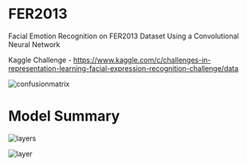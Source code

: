 # FER2013
Facial Emotion Recognition on FER2013 Dataset Using a Convolutional Neural Network

Kaggle Challenge - https://www.kaggle.com/c/challenges-in-representation-learning-facial-expression-recognition-challenge/data

![confusionmatrix](https://user-images.githubusercontent.com/28602282/47956084-d8186080-df64-11e8-9d07-c7eda5cf6697.png)

# Model Summary
![layers](https://user-images.githubusercontent.com/28602282/48034278-f5435f80-e11b-11e8-8390-585e34fc18ae.png)

![layer](https://user-images.githubusercontent.com/28602282/48034439-a649fa00-e11c-11e8-9813-64b6214cf1a5.png)

